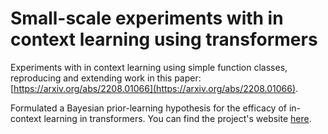 # Small-scale experiments with in context learning using transformers

Experiments with in context learning using simple function classes, reproducing and extending work in this paper: [https://arxiv.org/abs/2208.01066](https://arxiv.org/abs/2208.01066).

Formulated a Bayesian prior-learning hypothesis for the efficacy of in-context learning in transformers. You can find the project's website [here](https://chinmaya-kausik.github.io/projects/in-context-learning/).
